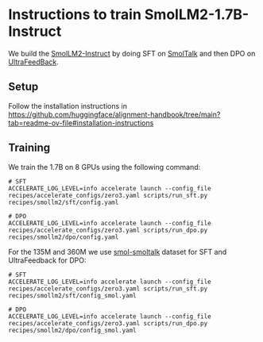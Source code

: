 
# Instructions to train SmolLM2-1.7B-Instruct

We build the [SmolLM2-Instruct](https://huggingface.co/collections/HuggingFaceTB/smollm2-6723884218bcda64b34d7db9) by doing SFT on [SmolTalk](https://huggingface.co/datasets/HuggingFaceTB/smoltalk) and then DPO on [UltraFeedBack](https://huggingface.co/datasets/HuggingFaceH4/ultrafeedback_binarized).

## Setup

Follow the installation instructions in https://github.com/huggingface/alignment-handbook/tree/main?tab=readme-ov-file#installation-instructions 

## Training
We train the 1.7B on 8 GPUs using the following command:

```shell
# SFT
ACCELERATE_LOG_LEVEL=info accelerate launch --config_file recipes/accelerate_configs/zero3.yaml scripts/run_sft.py recipes/smollm2/sft/config.yaml

# DPO
ACCELERATE_LOG_LEVEL=info accelerate launch --config_file recipes/accelerate_configs/zero3.yaml scripts/run_dpo.py recipes/smollm2/dpo/config.yaml
```

For the 135M and 360M we use [smol-smoltalk](https://huggingface.co/datasets/HuggingFaceTB/smol-smoltalk) dataset for SFT and UltraFeedback for DPO:
```shell
# SFT
ACCELERATE_LOG_LEVEL=info accelerate launch --config_file recipes/accelerate_configs/zero3.yaml scripts/run_sft.py recipes/smollm2/sft/config_smol.yaml

# DPO
ACCELERATE_LOG_LEVEL=info accelerate launch --config_file recipes/accelerate_configs/zero3.yaml scripts/run_dpo.py recipes/smollm2/dpo/config_smol.yaml
```